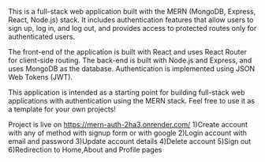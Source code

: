 This is a full-stack web application built with the MERN (MongoDB, Express, React, Node.js) stack. It includes authentication features that allow users to sign up, log in, and log out, and provides access to protected routes only for authenticated users.

The front-end of the application is built with React and uses React Router for client-side routing. The back-end is built with Node.js and Express, and uses MongoDB as the database. Authentication is implemented using JSON Web Tokens (JWT).

This application is intended as a starting point for building full-stack web applications with authentication using the MERN stack. Feel free to use it as a template for your own projects!


Project is live on https://mern-auth-2ha3.onrender.com/
1)Create account with any of method with signup form or with google
2)Login account with email and password 
3)Update account details
4)Delete account
5)Sign out
6)Redirection to Home,About and Profile pages
